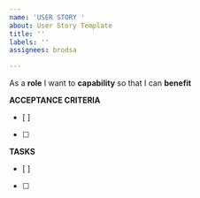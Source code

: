 ```yaml
---
name: 'USER STORY '
about: User Story Template
title: ''
labels: ''
assignees: brodsa

---
```


As a **role**
I want to **capability**
so that I can **benefit**

**ACCEPTANCE CRITERIA**
- [ ]
- [ ]

**TASKS**
- [ ]
- [ ]
